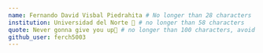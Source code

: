 ```yaml
---
name: Fernando David Visbal Piedrahita # No longer than 28 characters
institution: Universidad del Norte 🚩 # no longer than 58 characters
quote: Never gonna give you up🎵 # no longer than 100 characters, avoid using quotes(") to guarantee the format remains the same.
github_user: ferch5003
---
```

